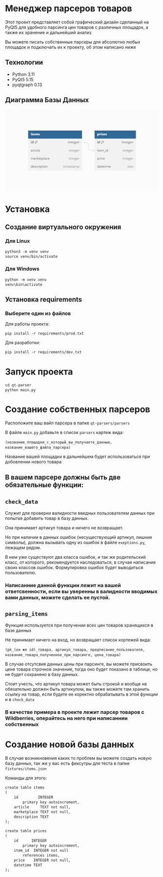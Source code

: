 # Менеджер парсеров товаров
Этот проект представляет собой графический дизайн сделанный на PyQt5 для удобного парсинга цен товаров 
с различных площадок, а также их хранение и дальнейший анализ

Вы можете писать собственные парсеры для абсолютно любых площадок и подключать их к проекту, об этом написано ниже
## Технологии
- Python 3.11
- PyQt5 5.15
- pyqtgraph 0.13


## Диаграмма Базы Данных
![DataBase](ER.jpg)

# Установка 
## Создание виртуального окружения
### Для Linux
```
python3 -m venv venv
source venv/bin/activate
```
### Для Windows
```
python -m venv venv
venv\bin\activate
```

## Установка requirements
### Выберите один из файлов
Для работы проекта:
```
pip install -r requirements/prod.txt
```
Для разработки:
```
pip install -r requirements/dev.txt
```

# Запуск проекта
```
cd qt-parser
python main.py
```

# Создание собственных парсеров

Расположите ваш вайл парсера в папке `qt-parsers/parsers`

В файле `main.py` добавьте в список `parsers` картеж вида:

`(название_площадки_с_который_вы_получаете_данные, название_вашего_файла_парсера)`

Название вашей площадки в дальнейшем будет использоваться при добовлении нового товара
## В вашем парсере должны быть две обязательные функции: 
## `check_data`
Cлужит для проверки валидности введных пользователем данных при попытке добавить товар в базу данных.

Она принимает артикул товара и ничего не возвращает. 

Но при наличии в данных ошибок (несуществующий артикул, лишние символы), 
должна вызывать одну из ошибок в файле `exeptions.py`, лежащем рядом. 

В нем уже существуют два класса ошибок, и так же родительский класс, от которого, рекомендуется наследоваться, в случае
написания своих классов ошибок. Формулировка ошибок будет выводиться пользователю. 

### Написанние данной функции лежит на вашей ответсвенности, если вы уверенны в валидности вводимых вами данных, можете сделать ее пустой.

## `parsing_items`

Функция используется при получении всех цен товаров хранящихся в базе данных


Не принимает ничего на вход,
но возвращает список кортежей вида:

`(pk_(он же id)_товара, артикул_товара, предписание_пользователя, название_товара_полученное_при_парсинге, цена_товара)`

В случае отсутсвия данных цены при парсинге, вы можете присвоить цене товара строчное значение, тогда оно будет показано в таблице, 
но не будет сохранено в базу данных.

Стоит учесть, что артикул товара может быть строкой и вообще не обязательно должен быть артикулом, вы также можете там хранить ссылку на товар,
если будете ее коректно обрабатывать в этой функции и в `check_data`

### В качестве примера в проекте лежит парсер товаров с Wildberries, операйтесь на него при написаннии собственных

# Создание новой базы данных

В случае возникновения каких то проблем вы можете создать новую базу данных, так же у вас есть фиксутры для теста в папке `fixtures/items.json`

Команды для этого:

```
create table items
(
    id         INTEGER
        primary key autoincrement,
    article     TEXT not null,
    marketplace TEXT not null,
    description TEXT
);
```

```
create table prices
(
    id      INTEGER
        primary key autoincrement,
    item_id  INTEGER not null
        references items,
    price    INTEGER not null,
    datetime TEXT
);
```

